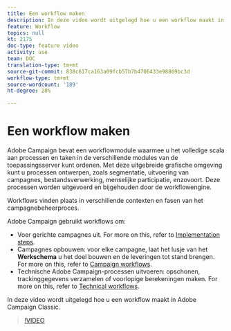 ```yaml
---
title: Een workflow maken
description: In deze video wordt uitgelegd hoe u een workflow maakt in Adobe Campaign Classic.
feature: Workflow
topics: null
kt: 2175
doc-type: feature video
activity: use
team: DOC
translation-type: tm+mt
source-git-commit: 838c617ca163a09fcb57b7b4706433e98869bc3d
workflow-type: tm+mt
source-wordcount: '189'
ht-degree: 28%

---
```



# Een workflow maken

Adobe Campaign bevat een workflowmodule waarmee u het volledige scala aan processen en taken in de verschillende modules van de toepassingsserver kunt ordenen. Met deze uitgebreide grafische omgeving kunt u processen ontwerpen, zoals segmentatie, uitvoering van campagnes, bestandsverwerking, menselijke participatie, enzovoort. Deze processen worden uitgevoerd en bijgehouden door de workflowengine.

Workflows vinden plaats in verschillende contexten en fasen van het campagnebeheerproces.

Adobe Campaign gebruikt workflows om:

* Voer gerichte campagnes uit. For more on this, refer to [Implementation steps](https://docs.adobe.com/content/help/en/campaign-classic/using/automating-with-workflows/general-operation/building-a-workflow.html#Implementation_steps_).
* Campagnes opbouwen: voor elke campagne, laat het lusje van het **Werkschema** u het doel bouwen en de leveringen tot stand brengen. For more on this, refer to [Campaign workflows](https://docs.adobe.com/content/help/nl-NL/campaign-classic/using/automating-with-workflows/general-operation/building-a-workflow.html#campaign-workflows).
* Technische Adobe Campaign-processen uitvoeren: opschonen, trackinggegevens verzamelen of voorlopige berekeningen maken. For more on this, refer to [Technical workflows](https://docs.adobe.com/content/help/nl-NL/campaign-classic/using/automating-with-workflows/general-operation/building-a-workflow.html#technical-workflows).

In deze video wordt uitgelegd hoe u een workflow maakt in Adobe Campaign Classic.

>[!VIDEO](https://video.tv.adobe.com/v/25559?quality=12)
